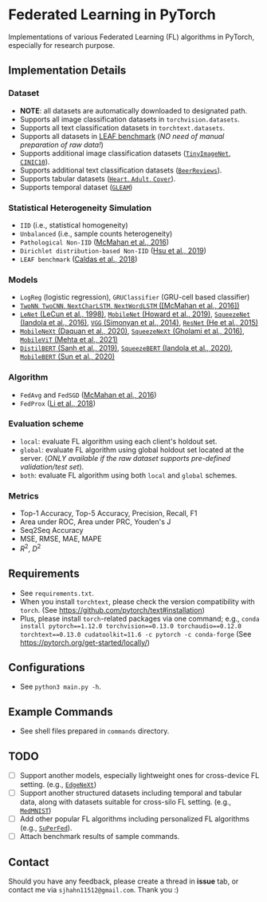 
# Federated Learning in PyTorch
Implementations of various Federated Learning (FL) algorithms in PyTorch, especially for research purpose.

## Implementation Details
### Dataset
* __NOTE__: all datasets are automatically downloaded to designated path.
* Supports all image classification datasets in `torchvision.datasets`.
* Supports all text classification datasets in `torchtext.datasets`.
* Supports all datasets in [LEAF benchmark](https://leaf.cmu.edu/) (*NO need of manual preparation of raw data!*)
* Supports additional image classification datasets ([`TinyImageNet`](https://www.kaggle.com/c/tiny-imagenet), [`CINIC10`](https://datashare.ed.ac.uk/handle/10283/3192)).
* Supports additional text classification datasets ([`BeerReviews`](https://snap.stanford.edu/data/web-BeerAdvocate.html)).
* Supports tabular datasets ([`Heart`, `Adult`, `Cover`](https://archive.ics.uci.edu/ml/index.php)).
* Supports temporal dataset ([`GLEAM`](http://www.skleinberg.org/data.html))
### Statistical Heterogeneity Simulation
* `IID` (i.e., statistical homogeneity)
* `Unbalanced` (i.e., sample counts heterogeneity)
* `Pathological Non-IID` ([McMahan et al., 2016](https://arxiv.org/abs/1602.05629))
* `Dirichlet distribution-based Non-IID` ([Hsu et al., 2019](https://arxiv.org/abs/1909.06335))
* `LEAF benchmark` ([Caldas et al., 2018](https://arxiv.org/abs/1812.01097))
### Models
* `LogReg` (logistic regression), `GRUClassifier` (GRU-cell based classifier)
* [`TwoNN`, `TwoCNN`, `NextCharLSTM`, `NextWordLSTM` ([McMahan et al., 2016])](https://arxiv.org/abs/1602.05629)
* [`LeNet` (LeCun et al., 1998)](https://ieeexplore.ieee.org/document/726791/), [`MobileNet` (Howard et al., 2019)](https://arxiv.org/abs/1905.02244), [`SqueezeNet` (Iandola et al., 2016)](https://arxiv.org/abs/1602.07360), [`VGG` (Simonyan et al., 2014)](https://arxiv.org/abs/1409.1556), [`ResNet` (He et al., 2015)](https://arxiv.org/abs/1512.03385)
* [`MobileNeXt` (Daquan et al., 2020)](https://arxiv.org/abs/2007.02269), [`SqueezeNeXt` (Gholami et al., 2016)](https://arxiv.org/abs/1803.10615), [`MobileViT` (Mehta et al., 2021)](https://arxiv.org/abs/2110.02178)
* [`DistilBERT` (Sanh et al., 2019)](https://arxiv.org/abs/1910.01108), [`SqueezeBERT` (Iandola et al., 2020)](https://arxiv.org/abs/2006.11316), [`MobileBERT` (Sun et al., 2020)](https://arxiv.org/abs/2004.02984)
### Algorithm
* `FedAvg` and `FedSGD` ([McMahan et al., 2016](https://arxiv.org/abs/1602.05629))
* `FedProx` ([Li et al., 2018](https://arxiv.org/abs/1812.06127))
### Evaluation scheme
* `local`: evaluate FL algorithm using each client's holdout set.
* `global`: evaluate FL algorithm using global holdout set located at the server. (*ONLY available if the raw dataset supports pre-defined validation/test set*).
* `both`: evaluate FL algorithm using both `local` and `global` schemes.
### Metrics
* Top-1 Accuracy, Top-5 Accuracy, Precision, Recall, F1
* Area under ROC, Area under PRC, Youden's J
* Seq2Seq Accuracy
* MSE, RMSE, MAE, MAPE
* $R^2$, $D^2$

## Requirements
* See `requirements.txt`.
* When you install `torchtext`, please check the version compatibility with `torch`. (See https://github.com/pytorch/text#installation)
* Plus, please install `torch`-related packages via one command; e.g., `conda install pytorch==1.12.0 torchvision==0.13.0 torchaudio==0.12.0 torchtext==0.13.0 cudatoolkit=11.6 -c pytorch -c conda-forge` (See https://pytorch.org/get-started/locally/)

## Configurations
* See `python3 main.py -h`.

## Example Commands
* See shell files prepared in `commands` directory.

## TODO
- [ ] Support another models, especially lightweight ones for cross-device FL setting. (e.g., [`EdgeNeXt`](https://github.com/mmaaz60/EdgeNeXt))
- [ ] Support another structured datasets including temporal and tabular data, along with datasets suitable for cross-silo FL setting. (e.g., [`MedMNIST`](https://github.com/MedMNIST/MedMNIST))
- [ ] Add other popular FL algorithms including personalized FL algorithms (e.g., [`SuPerFed`](https://arxiv.org/abs/2109.07628)).
- [ ] Attach benchmark results of sample commands.

## Contact
Should you have any feedback, please create a thread in __issue__ tab, or contact me via `sjhahn11512@gmail.com`. Thank you :)
